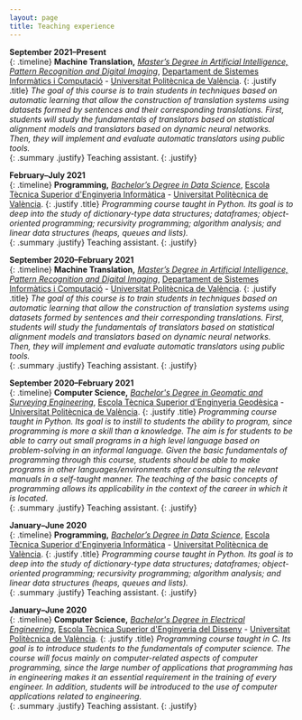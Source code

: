 ```yaml
---
layout: page
title: Teaching experience
---
```


**September 2021&ndash;Present** <br />
{: .timeline}
**Machine Translation,** *[Master’s Degree in Artificial Intelligence, Pattern Recognition and Digital Imaging](http://www.upv.es/titulaciones/MUIARFID/indexi.html)*, [Departament de Sistemes Informàtics i Computació](http://www.upv.es/entidades/DSIC/index.html) - [Universitat Politècnica de València](http://www.upv.es/).
{: .justify .title}
*The goal of this course is to train students in techniques based on automatic learning that allow the construction of translation systems using datasets formed by sentences and their corresponding translations. First, students will study the fundamentals of translators based on statistical alignment models and translators based on dynamic neural networks. Then, they will implement and evaluate automatic translators using public tools.* <br />
{: .summary .justify}
Teaching assistant.
{: .justify}

**February&ndash;July 2021** <br />
{: .timeline}
**Programming,** *[Bachelor’s Degree in Data Science](http://www.upv.es/titulaciones/GCD/indexi.html)*, [Escola Tècnica Superior d'Enginyeria Informàtica](https://www.inf.upv.es/www/etsinf/en/) - [Universitat Politècnica de València](http://www.upv.es/).
{: .justify .title}
*Programming course taught in Python. Its goal is to deep into the study of dictionary-type data structures; dataframes; object-oriented programming; recursivity programming; algorithm analysis; and linear data structures (heaps, queues and lists).* <br />
{: .summary .justify}
Teaching assistant.
{: .justify}

**September 2020&ndash;February 2021** <br />
{: .timeline}
**Machine Translation,** *[Master’s Degree in Artificial Intelligence, Pattern Recognition and Digital Imaging](http://www.upv.es/titulaciones/MUIARFID/indexi.html)*, [Departament de Sistemes Informàtics i Computació](http://www.upv.es/entidades/DSIC/index.html) - [Universitat Politècnica de València](http://www.upv.es/).
{: .justify .title}
*The goal of this course is to train students in techniques based on automatic learning that allow the construction of translation systems using datasets formed by sentences and their corresponding translations. First, students will study the fundamentals of translators based on statistical alignment models and translators based on dynamic neural networks. Then, they will implement and evaluate automatic translators using public tools.* <br />
{: .summary .justify}
Teaching assistant.
{: .justify}

**September 2020&ndash;February 2021** <br />
{: .timeline}
**Computer Science,** *[Bachelor's Degree in Geomatic and Surveying Engineering](http://www.upv.es/titulaciones/GIGT/indexi.html)*, [Escola Tècnica Superior d'Enginyeria Geodèsica](http://www.upv.es/entidades/ETSIGCT/index-en.html) - [Universitat Politècnica de València](http://www.upv.es/).
{: .justify .title}
*Programming course taught in Python. Its goal is to instill to students the ability to program, since programming is more a skill than a knowledge. The aim is for students to be able to carry out small programs in a high level language based on problem-solving in an informal language. Given the basic fundamentals of programming through this course, students should be able to make programs in other languages/environments after consulting the relevant manuals in a self-taught manner. The teaching of the basic concepts of programming allows its applicability in the context of the career in which it is located.* <br />
{: .summary .justify}
Teaching assistant.
{: .justify}

**January&ndash;June 2020** <br />
{: .timeline}
**Programming,** *[Bachelor’s Degree in Data Science](http://www.upv.es/titulaciones/GCD/indexi.html)*, [Escola Tècnica Superior d'Enginyeria Informàtica](https://www.inf.upv.es/www/etsinf/en/) - [Universitat Politècnica de València](http://www.upv.es/).
{: .justify .title}
*Programming course taught in Python. Its goal is to deep into the study of dictionary-type data structures; dataframes; object-oriented programming; recursivity programming; algorithm analysis; and linear data structures (heaps, queues and lists).* <br />
{: .summary .justify}
Teaching assistant.
{: .justify}

**January&ndash;June 2020** <br />
{: .timeline}
**Computer Science,** *[Bachelor's Degree in Electrical Engineering](http://www.upv.es/titulaciones/GIEL/)*, [Escola Tècnica Superior d'Enginyeria del Disseny](http://www.upv.es/entidades/ETSID/) - [Universitat Politècnica de València](http://www.upv.es/).
{: .justify .title}
*Programming course taught in C. Its goal is to introduce students to the fundamentals of computer science. The course will focus mainly on computer-related aspects of computer programming, since the large number of applications that programming has in engineering makes it an essential requirement in the training of every engineer. In addition, students will be introduced to the use of computer applications related to engineering.* <br />
{: .summary .justify}
Teaching assistant.
{: .justify}
